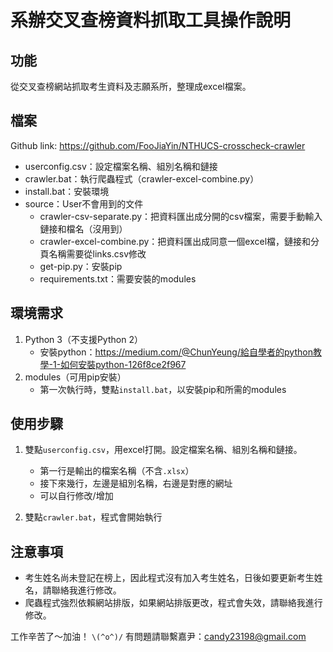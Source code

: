 # 系辦交叉查榜資料抓取工具操作說明

## 功能
從交叉查榜網站抓取考生資料及志願系所，整理成excel檔案。

## 檔案
Github link: https://github.com/FooJiaYin/NTHUCS-crosscheck-crawler
- userconfig.csv：設定檔案名稱、組別名稱和鏈接
- crawler.bat：執行爬蟲程式（crawler-excel-combine.py）
- install.bat：安裝環境
- source：User不會用到的文件
    - crawler-csv-separate.py：把資料匯出成分開的csv檔案，需要手動輸入鏈接和檔名（沒用到）
    - crawler-excel-combine.py：把資料匯出成同意一個excel檔，鏈接和分頁名稱需要從links.csv修改
    - get-pip.py：安裝pip
    - requirements.txt：需要安裝的modules

## 環境需求
1. Python 3（不支援Python 2）
    - 安裝python：https://medium.com/@ChunYeung/給自學者的python教學-1-如何安裝python-126f8ce2f967
2. modules（可用pip安裝）
    - 第一次執行時，雙點`install.bat`，以安裝pip和所需的modules

## 使用步驟
1. 雙點`userconfig.csv`，用excel打開。設定檔案名稱、組別名稱和鏈接。
    - 第一行是輸出的檔案名稱（不含`.xlsx`）
    - 接下來幾行，左邊是組別名稱，右邊是對應的網址
    - 可以自行修改/增加

2. 雙點`crawler.bat`，程式會開始執行

## 注意事項
- 考生姓名尚未登記在榜上，因此程式沒有加入考生姓名，日後如要更新考生姓名，請聯絡我進行修改。
- 爬蟲程式強烈依賴網站排版，如果網站排版更改，程式會失效，請聯絡我進行修改。

工作辛苦了～加油！ ``\(^o^)/``
有問題請聯繫嘉尹：candy23198@gmail.com